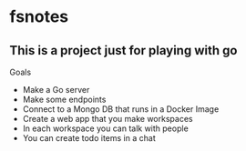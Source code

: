 # fsnotes

## This is a project just for playing with go

Goals
- Make a Go server
- Make some endpoints
- Connect to a Mongo DB that runs in a Docker Image
- Create a web app that you make workspaces
- In each workspace you can talk with people
- You can create todo items in a chat
